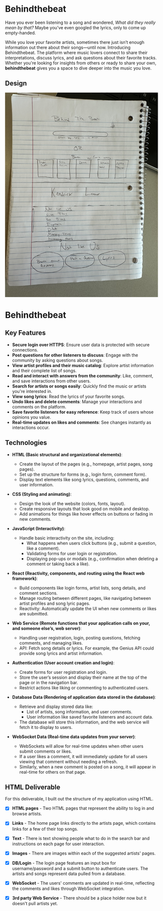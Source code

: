 # Behindthebeat

Have you ever been listening to a song and wondered, *What did they really mean by that?* Maybe you’ve even googled the lyrics, only to come up empty-handed. 

While you love your favorite artists, sometimes there just isn’t enough information out there about their songs—until now. Introducing Behindthebeat. The platform where music lovers connect to share their interpretations, discuss lyrics, and ask questions about their favorite tracks. Whether you're looking for insights from others or ready to share your own, **behindthebeat** gives you a space to dive deeper into the music you love.

## Design

![Behindthebeat Outline](IMG_4123.jpg) 

# Behindthebeat

## Key Features

- **Secure login over HTTPS**: Ensure user data is protected with secure connections.
- **Post questions for other listeners to discuss**: Engage with the community by asking questions about songs.
- **View artist profiles and their music catalog**: Explore artist information and their complete list of songs.
- **Read and interact with answers from the community**: Like, comment, and save interactions from other users.
- **Search for artists or songs easily**: Quickly find the music or artists you're interested in.
- **View song lyrics**: Read the lyrics of your favorite songs.
- **Undo likes and delete comments**: Manage your interactions and comments on the platform.
- **Save favorite listeners for easy reference**: Keep track of users whose opinions you value.
- **Real-time updates on likes and comments**: See changes instantly as interactions occur.

## Technologies

- **HTML (Basic structural and organizational elements)**:
  - Create the layout of the pages (e.g., homepage, artist pages, song pages).
  - Set up the structure for forms (e.g., login form, comment form).
  - Display text elements like song lyrics, questions, comments, and user information.

- **CSS (Styling and animating)**:
  - Design the look of the website (colors, fonts, layout).
  - Create responsive layouts that look good on mobile and desktop.
  - Add animations for things like hover effects on buttons or fading in new comments.

- **JavaScript (Interactivity)**:
  - Handle basic interactivity on the site, including:
    - What happens when users click buttons (e.g., submit a question, like a comment).
    - Validating forms for user login or registration.
    - Displaying pop-ups or modals (e.g., confirmation when deleting a comment or taking back a like).

- **React (Reactivity, components, and routing using the React web framework)**:
  - Build components like login forms, artist lists, song details, and comment sections.
  - Manage routing between different pages, like navigating between artist profiles and song lyric pages.
  - Reactivity: Automatically update the UI when new comments or likes are submitted.

- **Web Service (Remote functions that your application calls on your, and someone else’s, web server)**:
  - Handling user registration, login, posting questions, fetching comments, and managing likes.
  - API: Fetch song details or lyrics. For example, the Genius API could provide song lyrics and artist information.

- **Authentication (User account creation and login)**:
  - Create forms for user registration and login.
  - Store the user’s session and display their name at the top of the page or in the navigation bar.
  - Restrict actions like liking or commenting to authenticated users.

- **Database Data (Rendering of application data stored in the database)**:
  - Retrieve and display stored data like:
    - List of artists, song information, and user comments.
    - User information like saved favorite listeners and account data.
  - The database will store this information, and the web service will fetch it to display to users.

- **WebSocket Data (Real-time data updates from your server)**:
  - WebSockets will allow for real-time updates when other users submit comments or likes.
  - If a user likes a comment, it will immediately update for all users viewing that comment without needing a refresh.
  - Similarly, when a new comment is posted on a song, it will appear in real-time for others on that page.

## HTML Deliverable

For this deliverable, I built out the structure of my application using HTML.

- [x] **HTML pages** - Two HTML pages that represent the ability to log in and browse artists.
- [x] **Links** - The home page links directly to the artists page, which contains links for a few of their top songs.
- [x] **Text** - There is text showing people what to do in the search bar and instructions on each page for user interaction.
- [x] **Images** - There are images within each of the suggested artists' pages.
- [x] **DB/Login** - The login page features an input box for username/password and a submit button to authenticate users. The artists and songs represent data pulled from a database.
- [x] **WebSocket** - The users' comments are updated in real-time, reflecting the comments and likes through WebSocket integration.
- [X] **3rd party Web Service** - There should be a place holder now but it doesn't pull artists yet. 

